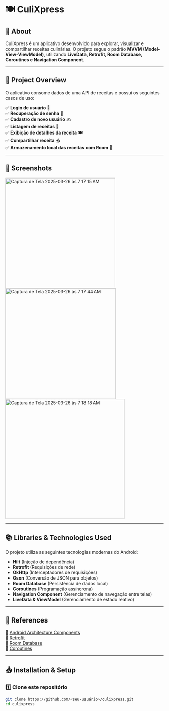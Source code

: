 # 🍽️ CuliXpress

## 📖 About  
CuliXpress é um aplicativo desenvolvido para explorar, visualizar e compartilhar receitas culinárias. O projeto segue o padrão **MVVM (Model-View-ViewModel)**, utilizando **LiveData, Retrofit, Room Database, Coroutines e Navigation Component**.  


---

## 📌 **Project Overview**  
O aplicativo consome dados de uma API de receitas e possui os seguintes casos de uso:

✅ **Login de usuário** 🔑  
✅ **Recuperação de senha** 🔄  
✅ **Cadastro de novo usuário** ✍️  
✅ **Listagem de receitas** 📜  
✅ **Exibição de detalhes da receita** 🍽️  
✅ **Compartilhar receita** 📤  
✅ **Armazenamento local das receitas com Room** 📂  

---

## 📸 **Screenshots**  

<img width="349" alt="Captura de Tela 2025-03-26 às 7 17 15 AM" src="https://github.com/user-attachments/assets/28e17e71-0330-47cf-ba9d-3fc296f84806" />
<img width="351" alt="Captura de Tela 2025-03-26 às 7 17 44 AM" src="https://github.com/user-attachments/assets/36e1aab3-3319-4f1d-993b-fa16a918668f" />
<img width="379" alt="Captura de Tela 2025-03-26 às 7 18 18 AM" src="https://github.com/user-attachments/assets/49166c13-31d0-4c1e-9e95-109f0fe36073" />




---

## 📚 **Libraries & Technologies Used**  
O projeto utiliza as seguintes tecnologias modernas do Android:

- **Hilt** (Injeção de dependência)  
- **Retrofit** (Requisições de rede)  
- **OkHttp** (Interceptadores de requisições)  
- **Gson** (Conversão de JSON para objetos)  
- **Room Database** (Persistência de dados local)  
- **Coroutines** (Programação assíncrona)  
- **Navigation Component** (Gerenciamento de navegação entre telas)  
- **LiveData & ViewModel** (Gerenciamento de estado reativo)  

---

## 📌 **References**  
🔗 [Android Architecture Components](https://developer.android.com/topic/libraries/architecture)  
🔗 [Retrofit](https://square.github.io/retrofit/)  
🔗 [Room Database](https://developer.android.com/training/data-storage/room)  
🔗 [Coroutines](https://developer.android.com/kotlin/coroutines)  

---

## 📥 **Installation & Setup**  
### 1️⃣ **Clone este repositório**  
```sh
git clone https://github.com/<seu-usuário>/culixpress.git
cd culixpress
